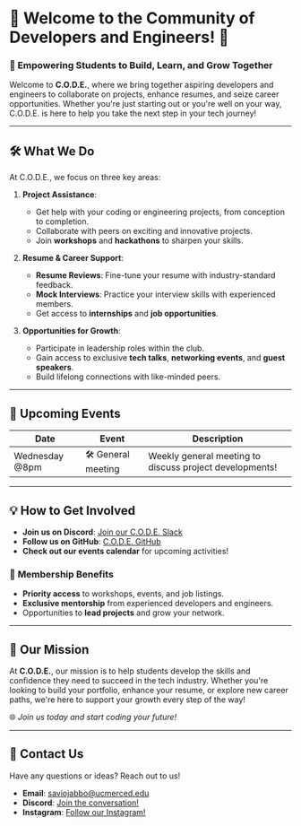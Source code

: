 # 🌟 Welcome to the Community of Developers and Engineers! 🌟

### 🚀 Empowering Students to Build, Learn, and Grow Together

Welcome to **C.O.D.E.**, where we bring together aspiring developers and engineers to collaborate on projects, enhance resumes, and seize career opportunities. Whether you're just starting out or you're well on your way, C.O.D.E. is here to help you take the next step in your tech journey!

---

## 🛠️ **What We Do**

At C.O.D.E., we focus on three key areas:

1. **Project Assistance**:  
   - Get help with your coding or engineering projects, from conception to completion.
   - Collaborate with peers on exciting and innovative projects.  
   - Join **workshops** and **hackathons** to sharpen your skills.

2. **Resume & Career Support**:  
   - **Resume Reviews**: Fine-tune your resume with industry-standard feedback.  
   - **Mock Interviews**: Practice your interview skills with experienced members.  
   - Get access to **internships** and **job opportunities**.

3. **Opportunities for Growth**:  
   - Participate in leadership roles within the club.  
   - Gain access to exclusive **tech talks**, **networking events**, and **guest speakers**.  
   - Build lifelong connections with like-minded peers.

---

## 📅 **Upcoming Events**

| **Date**    | **Event**                         | **Description**                                        |
| ----------- | --------------------------------- | ------------------------------------------------------ |
| Wednesday @8pm    | 🛠️ General meeting               | Weekly general meeting to discuss project developments!  |
---

## 💡 **How to Get Involved**

- **Join us on Discord**: [Join our C.O.D.E. Slack](https://join.slack.com/t/communityofde-kw69334/shared_invite/zt-2qrn5ee74-S~c1OCAEPY89U41z4nDPiw)  
- **Follow us on GitHub**: [C.O.D.E. GitHub](https://github.com/your-club-github)  
- **Check out our events calendar** for upcoming activities!

### 👥 **Membership Benefits**
- **Priority access** to workshops, events, and job listings.
- **Exclusive mentorship** from experienced developers and engineers.
- Opportunities to **lead projects** and grow your network.

---

## 🎯 **Our Mission**

At **C.O.D.E.**, our mission is to help students develop the skills and confidence they need to succeed in the tech industry. Whether you're looking to build your portfolio, enhance your resume, or explore new career paths, we're here to support your growth every step of the way!

🌐 _Join us today and start coding your future!_

---

## 📩 **Contact Us**

Have any questions or ideas? Reach out to us!

- **Email**: saviojabbo@ucmerced.edu  
- **Discord**: [Join the conversation!](https://join.slack.com/t/communityofde-kw69334/shared_invite/zt-2qrn5ee74-S~c1OCAEPY89U41z4nDPiw)  
- **Instagram**: [Follow our Instagram!](https://www.instagram.com/ucm.code/)

